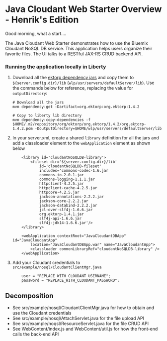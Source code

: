 # Java Cloudant Web Starter Overview - Henrik's Edition


Good morning, what a start....

The Java Cloudant Web Starter demonstrates how to use the Bluemix Cloudant NoSQL DB service. This application helps users organize their favorite files. The UI talks to a RESTful JAX-RS CRUD backend API.

### Running the application locally in Liberty

1. Download all the [ektorp dependency jars](https://maven-repository.com/artifact/org.ektorp/org.ektorp/1.4.2) and copy them to `${server.config.dir}/lib`  (`wlp/usr/servers/defaultServer/lib`). Use the commands below for reference, replacing the value for `outputDirectory`:

    ```
    # Download all the jars
    mvn dependency:get -Dartifact=org.ektorp:org.ektorp:1.4.2
    
    # Copy to liberty lib directory
    mvn dependency:copy-dependencies -f $HOME/.m2/repository/org/ektorp/org.ektorp/1.4.2/org.ektorp-1.4.2.pom -DoutputDirectory=$HOME/wlp/usr/servers/defaultServer/lib
    ```
    
2. In your server.xml, create a shared `library` definition for all the jars and add a classloader element to the `webApplication` element as shown below
    ```
    	<library id='cloudantNoSQLDB-library'>
    		<fileset dir='${server.config.dir}/lib'
    			id='cloudantNoSQLDB-fileset'
    			includes='commons-codec-1.6.jar
    			commons-io-2.0.1.jar
    			commons-logging-1.1.1.jar
    			httpclient-4.2.5.jar
    			httpclient-cache-4.2.5.jar
    			httpcore-4.2.5.jar
    			jackson-annotations-2.2.2.jar
    			jackson-core-2.2.2.jar
    			jackson-databind-2.2.2.jar
    			jcl-over-slf4j-1.6.6.jar
    			org.ektorp-1.4.1.jar
    			slf4j-api-1.6.6.jar
    			slf4j-jdk14-1.6.6.jar'/>
    	</library>

    	<webApplication contextRoot="JavaCloudantDBApp" id="JavaCloudantApp"
    		location="JavaCloudantDBApp.war" name="JavaCloudantApp">
    		<classloader commonLibraryRef="cloudantNoSQLDB-library" />
    	</webApplication>
    ```
3. Add your Cloudant credentials to `src/example/nosql/CloudantClientMgr.java`
    ```
    	user = "REPLACE_WITH_CLOUDANT_USERNAME";
    	password = "REPLACE_WITH_CLOUDANT_PASSWORD";
    ```
## Decomposition

* See src/example/nosql/CloudantClientMgr.java for how to obtain and use the Cloudant credentials
* See src/example/nosql/AttachServlet.java for the file upload API
* See src/example/noqsl/ResourceServlet.java for the file CRUD API
* See WebContent/index.js and WebContent/util.js for how the front-end calls the back-end API
